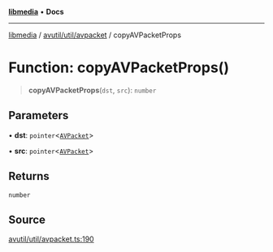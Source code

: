 [**libmedia**](../../../../README.md) • **Docs**

***

[libmedia](../../../../README.md) / [avutil/util/avpacket](../README.md) / copyAVPacketProps

# Function: copyAVPacketProps()

> **copyAVPacketProps**(`dst`, `src`): `number`

## Parameters

• **dst**: `pointer`\<[`AVPacket`](../../../struct/avpacket/classes/AVPacket.md)\>

• **src**: `pointer`\<[`AVPacket`](../../../struct/avpacket/classes/AVPacket.md)\>

## Returns

`number`

## Source

[avutil/util/avpacket.ts:190](https://github.com/zhaohappy/libmedia/blob/83708827f1f74f03ced670ca9bc2d9d1e5e5366a/src/avutil/util/avpacket.ts#L190)
